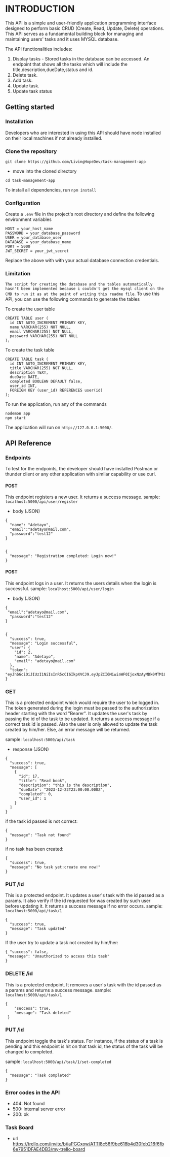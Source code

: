# INTRODUCTION

This API is a simple and user-friendly application programming interface designed to perform basic CRUD (Create, Read, Update, Delete) operations. This API serves as a fundamental building block for managing and maintaining users' tasks and it uses MYSQL database.

The API functionalities includes:

1. Display tasks - Stored tasks in the database can be accessed. An endpoint that shows all the tasks which will include the title,description,dueDate,status and id.
2. Delete task.
3. Add task.
4. Update task.
5. Update task status

## Getting started

### Installation

Developers who are interested in using this API should have node installed on their local machines if not already installed.

### Clone the repository

```
git clone https://github.com/LivingHopeDev/task-management-app

```

- move into the cloned directory

```
cd task-management-app
```

To install all dependencies, run `npm install`

### Configuration

Create a `.env` file in the project's root directory and define the following environment variables

```
HOST = your_host_name
PASSWORD = your_database_password
USER = your_database_user
DATABASE = your_database_name
PORT = 5000
JWT_SECRET = your_jwt_secret
```

Replace the above with with your actual database connection credentials.

### Limitation

`The script for creating the database and the tables automatically hasn't been implemented because i couldn't get the mysql client on the CMD to run it as at the point of writing this readme file`.
To use this API, you can use the following commands to generate the tables

To create the user table

```
CREATE TABLE user (
  id INT AUTO_INCREMENT PRIMARY KEY,
  name VARCHAR(255) NOT NULL,
  email VARCHAR(255) NOT NULL,
  password VARCHAR(255) NOT NULL
);
```

To create the task table

```
CREATE TABLE task (
  id INT AUTO_INCREMENT PRIMARY KEY,
  title VARCHAR(255) NOT NULL,
  description TEXT,
  dueDate DATE,
  completed BOOLEAN DEFAULT false,
  user_id INT,
  FOREIGN KEY (user_id) REFERENCES user(id)
);
```

To run the application, run any of the commands

```
nodemon app
npm start
```

The application will run on `http://127.0.0.1:5000/`.

## API Reference

### Endpoints

To test for the endpoints, the developer should have installed Postman or thunder client or any other application with similar capability or use curl.

#### POST

This endpoint registers a new user. It returns a success message.
sample: `localhost:5000/api/user/register`

- body (JSON)

```
{
  "name": "Adetayo",
  "email":"adetayo@mail.com",
  "password":"test12"
}
```

```

{
  "message": "Registration completed: Login now!"
}

```

#### POST

This endpoint logs in a user. It returns the users details when the login is successful.
sample: `localhost:5000/api/user/login`

- body (JSON)

```
{
 "email":"adetayo@mail.com",
  "password":"test12"
}
```

```

{
  "success": true,
  "message": "Login successful",
  "user": {
    "id": 2,
    "name": "Adetayo",
    "email": "adetayo@mail.com"
  },
  "token": "eyJhbGciOiJIUzI1NiIsInR5cCI6IkpXVCJ9.eyJpZCI6MiwiaWF0IjoxNzAyMDk0MTM1LCJleHAiOjE3MDI1MjYxMzV9.qTg3UP4_dWOjIlUyrdJZEpyDsWlmi8DDsOHtuqQTGMk"
}

```

### GET

This is a protected endpoint which would require the user to be logged in. The token generated during the login must be passed to the authorization header starting with the word "Bearer". It updates the user's task by passing the id of the task to be updated. It returns a success message if a correct task id is passed. Also the user is only allowed to update the task created by him/her. Else, an error message will be returned.

sample: `localhost:5000/api/task`

- response (JSON)

```
{
  "success": true,
  "message": [
    {
      "id": 17,
      "title": "Read book",
      "description": "this is the description",
      "dueDate": "2023-12-22T23:00:00.000Z",
      "completed": 0,
      "user_id": 1
    }
  ]
}
```

if the task id passed is not correct:

```
{
  "message": "Task not found"
}

```

if no task has been created:

```
{
  "success": true,
  "message": "No task yet:create one now!"
}
```

### PUT /id

This is a protected endpoint. It updates a user's task with the id passed as a params. It also verify if the id requested for was created by such user before updating it. It returns a success message if no error occurs.
sample: `localhost:5000/api/task/1`

```
{
  "success": true,
  "message": "Task updated"
}
```

If the user try to update a task not created by him/her:

```
{ "success": false,
 "message": "Unauthorized to access this task"
}
```

### DELETE /id

This is a protected endpoint. It removes a user's task with the id passed as a params and returns a success message.
sample: `localhost:5000/api/task/1`

```
{
    "success": true,
    "message": "Task deleted"
 }
```

### PUT /id

This endpoint toggle the task's status. For instance, if the status of a task is pending and this endpoint is hit on that task id, the status of the task will be changed to completed.

sample: `localhost:5000/api/task/1/set-completed`

```
{
  "message": "Task completed"
}

```

### Error codes in the API

- 404: Not found
- 500: Internal server error
- 200: ok

### Task Board
- url https://trello.com/invite/b/iaPGCxow/ATTI8c56f9be618b4d30feb216f6fb6e7951DFAE4DB3/my-trello-board
